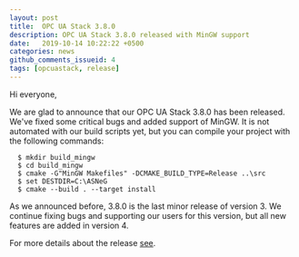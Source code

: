 ```yaml
---
layout: post
title:  OPC UA Stack 3.8.0
description: OPC UA Stack 3.8.0 released with MinGW support
date:   2019-10-14 10:22:22 +0500
categories: news
github_comments_issueid: 4
tags: [opcuastack, release]
---
```


Hi everyone,

We are glad to announce that our OPC UA Stack 3.8.0 has been released. We've fixed some critical bugs
and added support of MinGW. It is not automated with our build scripts yet, but you can compile your
project with the following commands:

```shell
  $ mkdir build_mingw
  $ cd build_mingw
  $ cmake -G"MinGW Makefiles" -DCMAKE_BUILD_TYPE=Release ..\src
  $ set DESTDIR=C:\ASNeG
  $ cmake --build . --target install

```

As we announced before, 3.8.0 is the last minor release of version 3. We continue fixing bugs and supporting our
users for this version, but all new features are added in version 4.

For more details about the release [see](https://github.com/ASNeG/OpcUaStack/releases/tag/3.8.0).
